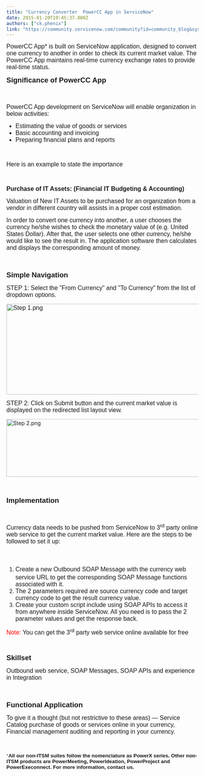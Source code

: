 ```yaml
---
title: "Currency Converter  PowerCC App in ServiceNow"
date: 2015-01-20T19:45:37.000Z
authors: ["ck.phenix"]
link: "https://community.servicenow.com/community?id=community_blog&sys_id=7fbd6ea9dbd0dbc01dcaf3231f9619ce"
---
```

<p><span style="font-size: 12pt; font-family: calibri, verdana, arial, sans-serif;">PowerCC App* is built on ServiceNow application, designed to convert one currency to another in order to check its current market value. The PowerCC App maintains real-time currency exchange rates to provide real-time status.</span></p><p></p><p><strong style=": ; font-size: 14.0pt; font-family: calibri, verdana, arial, sans-serif;">Significance of PowerCC App</strong></p><p><strong style=": ; font-size: 14.0pt; font-family: calibri, verdana, arial, sans-serif;"><br/></strong></p><p><span style="font-size: 12pt; font-family: calibri, verdana, arial, sans-serif;">PowerCC App development on ServiceNow will enable organization in below activities: </span></p><p></p><ul style="list-style-type: disc;"><li><span style="font-size: 12pt; font-family: calibri, verdana, arial, sans-serif;">Estimating the value of goods or services</span></li><li><span style="font-size: 12pt; font-family: calibri, verdana, arial, sans-serif;">Basic accounting and invoicing</span></li><li><span style="font-size: 12pt; font-family: calibri, verdana, arial, sans-serif;">Preparing financial plans and reports</span></li></ul><p><span style="font-size: 12pt; font-family: calibri, verdana, arial, sans-serif;"><br/></span></p><p><span style="font-size: 12pt; font-family: calibri, verdana, arial, sans-serif;">Here is an example to state the importance</span></p><p><span style="font-family: calibri, verdana, arial, sans-serif; font-size: 12pt;"><strong><br/></strong></span></p><p><span style="font-family: calibri, verdana, arial, sans-serif; font-size: 12pt;"><strong>Purchase of IT Assets: (Financial IT Budgeting &amp; Accounting)</strong></span></p><p><span style="font-family: calibri, verdana, arial, sans-serif; font-size: 12pt;">Valuation of New IT Assets to be purchased for an organization from a vendor in different country will assists in a proper cost estimation.</span></p><p><span style="font-size: 12pt; font-family: calibri, verdana, arial, sans-serif;">In order to convert one currency into another, a user chooses the currency he/she wishes to check the monetary value of (e.g. United States Dollar). After that, the user selects one other currency, he/she would like to see the result in. The application software then calculates and displays the corresponding amount of money.</span></p><p><strong style="font-size: 14.0pt;"><br/></strong></p><p><strong style=": ; font-size: 14.0pt; font-family: calibri, verdana, arial, sans-serif;">Simple Navigation</strong></p><p></p><p><span style="font-size: 12pt; font-family: calibri, verdana, arial, sans-serif;">STEP 1: Select the "From Currency" and "To Currency" from the list of dropdown options.</span></p><p><span style="font-size: 12pt; font-family: calibri, verdana, arial, sans-serif;"><img  alt="Step 1.png" class="image-0 jive-image" src="da1bac42dbd4dfc03eb27a9e0f961953.iix" style="height: 237px; width: 620px;"/></span></p><p><span style="font-size: 12pt; font-family: calibri, verdana, arial, sans-serif;">STEP 2: Click on Submit button and the current market value is displayed on the redirected list layout view.</span></p><p><img  alt="Step 2.png" class="jive-image image-2" src="8047480adb5c5fc03eb27a9e0f9619b2.iix" style="height: 151px; width: 620px;"/></p><p><strong style="font-size: 14.0pt;"><br/></strong></p><p><strong style=": ; font-size: 14.0pt; font-family: calibri, verdana, arial, sans-serif;">Implementation</strong></p><p><span style="font-size: 12pt; font-family: calibri, verdana, arial, sans-serif;"><br/></span></p><p><span style="font-size: 12pt; font-family: calibri, verdana, arial, sans-serif;">Currency data needs to be pushed from ServiceNow to 3<sup>rd</sup> party online web service to get the current market value. Here are the steps to be followed to set it up:</span></p><p><span style="font-family: calibri, verdana, arial, sans-serif; font-size: 12pt; line-height: 1.5em;"><br/></span></p><ol style="list-style-type: decimal;"><li><span style="font-family: calibri, verdana, arial, sans-serif; font-size: 12pt; line-height: 1.5em;">Create a new Outbound SOAP Message with the currency web service URL to get the corresponding SOAP Message functions associated with it.</span></li><li><span style="font-family: calibri, verdana, arial, sans-serif; font-size: 12pt;">The 2 parameters required are source currency code and target currency code to get the result currency value.</span></li><li><span style="font-family: calibri, verdana, arial, sans-serif; font-size: 12pt;">Create your custom script include using SOAP APIs to access it from anywhere inside ServiceNow. All you need is to pass the 2 parameter values and get the response back.</span></li></ol><p><span style="font-size: 12pt; font-family: calibri, verdana, arial, sans-serif;"><span style="color: red;">Note:</span> You can get the 3<sup>rd</sup> party web service online available for free</span></p><p><span style="font-size: 12pt; font-family: calibri, verdana, arial, sans-serif;"><br/></span></p><p><strong style=": ; font-size: 14.0pt; font-family: calibri, verdana, arial, sans-serif;">Skillset</strong></p><p></p><p><span style="font-size: 12pt; font-family: calibri, verdana, arial, sans-serif;">Outbound web service, SOAP Messages, SOAP APIs and experience in Integration</span></p><p><strong style="font-size: 14.0pt;"><br/></strong></p><p><strong style=": ; font-size: 14.0pt; font-family: calibri, verdana, arial, sans-serif;">Functional Application</strong></p><p></p><p><span style="font-size: 12pt; font-family: calibri, verdana, arial, sans-serif;">To give it a thought (but not restrictive to these areas) — Service Catalog purchase of goods or services online in your currency, Financial management auditing and reporting in your currency.</span></p><p><span style="color: #5b5a5a; background: white; font-size: 12pt; font-family: calibri, verdana, arial, sans-serif;"><br/></span></p><p><span style="font-family: calibri, verdana, arial, sans-serif; font-size: 10pt;"><span style="color: #5b5a5a; background: white;">*</span><strong>All our non-ITSM suites follow the nomenclature as PowerX series. Other non-ITSM products are PowerMeeting, PowerIdeation, PowerProject and PowerExeconnect. For more information, contact us.</strong></span></p>